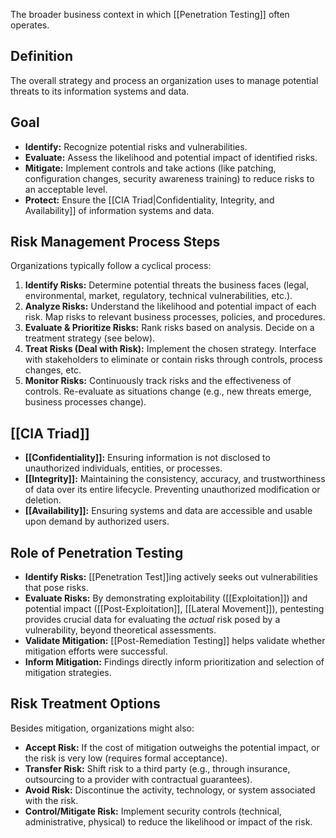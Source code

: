 The broader business context in which [[Penetration Testing]] often operates.

## Definition

The overall strategy and process an organization uses to manage potential threats to its information systems and data.

## Goal

- **Identify:** Recognize potential risks and vulnerabilities.
- **Evaluate:** Assess the likelihood and potential impact of identified risks.
- **Mitigate:** Implement controls and take actions (like patching, configuration changes, security awareness training) to reduce risks to an acceptable level.
- **Protect:** Ensure the [[CIA Triad|Confidentiality, Integrity, and Availability]] of information systems and data.

## Risk Management Process Steps

Organizations typically follow a cyclical process:

1.  **Identify Risks:** Determine potential threats the business faces (legal, environmental, market, regulatory, technical vulnerabilities, etc.).
2.  **Analyze Risks:** Understand the likelihood and potential impact of each risk. Map risks to relevant business processes, policies, and procedures.
3.  **Evaluate & Prioritize Risks:** Rank risks based on analysis. Decide on a treatment strategy (see below).
4.  **Treat Risks (Deal with Risk):** Implement the chosen strategy. Interface with stakeholders to eliminate or contain risks through controls, process changes, etc.
5.  **Monitor Risks:** Continuously track risks and the effectiveness of controls. Re-evaluate as situations change (e.g., new threats emerge, business processes change).

## [[CIA Triad]]

- **[[Confidentiality]]:** Ensuring information is not disclosed to unauthorized individuals, entities, or processes.
- **[[Integrity]]:** Maintaining the consistency, accuracy, and trustworthiness of data over its entire lifecycle. Preventing unauthorized modification or deletion.
- **[[Availability]]:** Ensuring systems and data are accessible and usable upon demand by authorized users.

## Role of Penetration Testing

- **Identify Risks:** [[Penetration Test]]ing actively seeks out vulnerabilities that pose risks.
- **Evaluate Risks:** By demonstrating exploitability ([[Exploitation]]) and potential impact ([[Post-Exploitation]], [[Lateral Movement]]), pentesting provides crucial data for evaluating the *actual* risk posed by a vulnerability, beyond theoretical assessments.
- **Validate Mitigation:** [[Post-Remediation Testing]] helps validate whether mitigation efforts were successful.
- **Inform Mitigation:** Findings directly inform prioritization and selection of mitigation strategies.

## Risk Treatment Options

Besides mitigation, organizations might also:
- **Accept Risk:** If the cost of mitigation outweighs the potential impact, or the risk is very low (requires formal acceptance).
- **Transfer Risk:** Shift risk to a third party (e.g., through insurance, outsourcing to a provider with contractual guarantees).
- **Avoid Risk:** Discontinue the activity, technology, or system associated with the risk.
- **Control/Mitigate Risk:** Implement security controls (technical, administrative, physical) to reduce the likelihood or impact of the risk. 